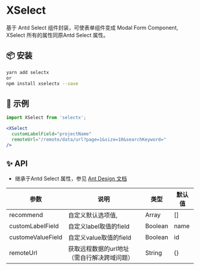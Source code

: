 # XSelect
基于 Antd Select 组件封装，可使表单组件变成 Modal Form Component, XSelect 所有的属性同原Antd Select 属性。

## 📦 安装
```bash
yarn add selectx 
or
npm install xselectx --save
```
## 🔨 示例

```jsx
import XSelect from 'selectx';

<XSelect
  customLabelField="projectName"
  remoteUrl="/remote/data/url?page=1&size=10&searchKeyword="
/>
```

## ✨ API
* 继承于Antd Select 属性，参见 [Ant Design 文档](https://ant.design/components/select-cn/)

| 参数 | 说明 | 类型 | 默认值 |
| --- | --- | --- | --- |
| recommend | 自定义默认选项值,  | Array | [] |
| customLabelField | 自定义label取值的field | Boolean | name |
| customeValueField | 自定义value取值的field | Boolean | id |
| remoteUrl | 获取远程数据的url地址（需自行解决跨域问题） | String | {} |




